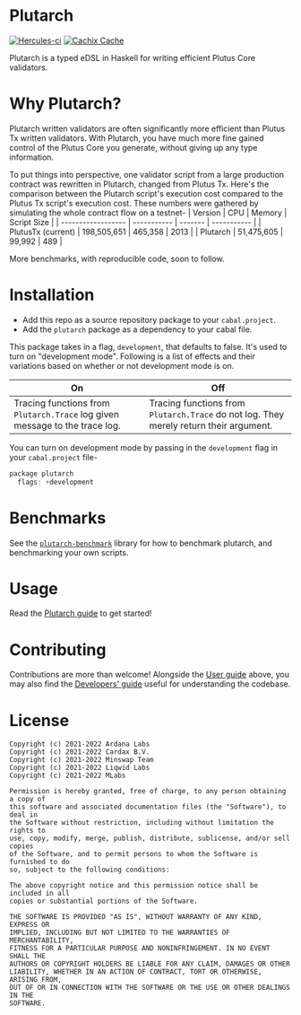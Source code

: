 # Plutarch

[![Hercules-ci][Herc badge]][Herc link]
[![Cachix Cache][Cachix badge]][Cachix link]

[Herc badge]: https://img.shields.io/badge/ci--by--hercules-green.svg
[Herc link]: https://hercules-ci.com/github/Plutonomicon/plutarch
[Cachix badge]: https://img.shields.io/badge/cachix-public--plutonomicon-blue.svg
[Cachix link]: https://public-plutonomicon.cachix.org

Plutarch is a typed eDSL in Haskell for writing efficient Plutus Core validators.

# Why Plutarch?
Plutarch written validators are often significantly more efficient than Plutus Tx written validators. With Plutarch, you have much more fine gained control of the Plutus Core you generate, without giving up any type information.

To put things into perspective, one validator script from a large production contract was rewritten in Plutarch, changed from Plutus Tx. Here's the comparison between the Plutarch script's execution cost compared to the Plutus Tx script's execution cost. These numbers were gathered by simulating the whole contract flow on a testnet-
| Version            | CPU         | Memory  | Script Size |
| ------------------ | ----------- | ------- | ----------- |
| PlutusTx (current) | 198,505,651 | 465,358 |  2013       |
| Plutarch           | 51,475,605  |  99,992 |  489        |

More benchmarks, with reproducible code, soon to follow.

# Installation
* Add this repo as a source repository package to your `cabal.project`.
* Add the `plutarch` package as a dependency to your cabal file.

This package takes in a flag, `development`, that defaults to false. It's used to turn on "development mode". Following is a list of effects and their variations based on whether or not development mode is on.

| On | Off |
| -- | --- |
| Tracing functions from `Plutarch.Trace` log given message to the trace log. | Tracing functions from `Plutarch.Trace` do not log. They merely return their argument. |

You can turn on development mode by passing in the `development` flag in your `cabal.project` file-
```hs
package plutarch
  flags: +development
```

# Benchmarks

See the [`plutarch-benchmark`](./plutarch-benchmark) library for how to benchmark plutarch, and benchmarking your own scripts.

# Usage
Read the [Plutarch guide](./docs/GUIDE.md) to get started!

# Contributing
Contributions are more than welcome! Alongside the [User guide](#usage) above, you may also find the [Developers' guide](./docs/DEVGUIDE.md) useful for understanding the codebase.

# License

```
Copyright (c) 2021-2022 Ardana Labs
Copyright (c) 2021-2022 Cardax B.V.
Copyright (c) 2021-2022 Minswap Team
Copyright (c) 2021-2022 Liqwid Labs
Copyright (c) 2021-2022 MLabs

Permission is hereby granted, free of charge, to any person obtaining a copy of
this software and associated documentation files (the "Software"), to deal in
the Software without restriction, including without limitation the rights to
use, copy, modify, merge, publish, distribute, sublicense, and/or sell copies
of the Software, and to permit persons to whom the Software is furnished to do
so, subject to the following conditions:

The above copyright notice and this permission notice shall be included in all
copies or substantial portions of the Software.

THE SOFTWARE IS PROVIDED "AS IS", WITHOUT WARRANTY OF ANY KIND, EXPRESS OR
IMPLIED, INCLUDING BUT NOT LIMITED TO THE WARRANTIES OF MERCHANTABILITY,
FITNESS FOR A PARTICULAR PURPOSE AND NONINFRINGEMENT. IN NO EVENT SHALL THE
AUTHORS OR COPYRIGHT HOLDERS BE LIABLE FOR ANY CLAIM, DAMAGES OR OTHER
LIABILITY, WHETHER IN AN ACTION OF CONTRACT, TORT OR OTHERWISE, ARISING FROM,
OUT OF OR IN CONNECTION WITH THE SOFTWARE OR THE USE OR OTHER DEALINGS IN THE
SOFTWARE.
```
